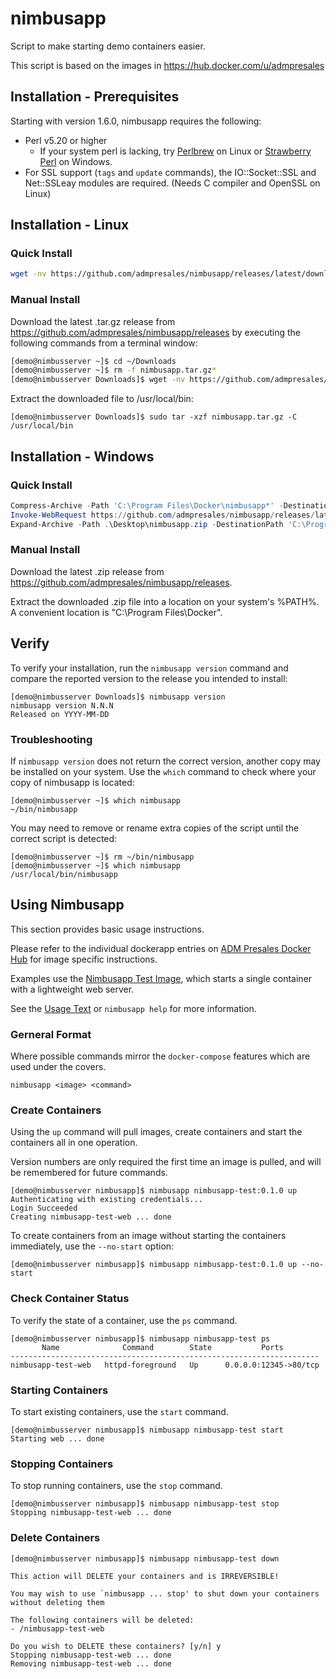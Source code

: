 # nimbusapp

Script to make starting demo containers easier.

This script is based on the images in https://hub.docker.com/u/admpresales

## Installation - Prerequisites

Starting with version 1.6.0, nimbusapp requires the following:

* Perl v5.20 or higher
  * If your system perl is lacking, try [Perlbrew](https://perlbrew.pl/) on Linux or [Strawberry Perl](https://strawberryperl.com/) on Windows.
* For SSL support (`tags` and `update` commands), the IO::Socket::SSL and Net::SSLeay modules are required. (Needs C compiler and OpenSSL on Linux)

## Installation - Linux

### Quick Install

```sh
wget -nv https://github.com/admpresales/nimbusapp/releases/latest/download/nimbusapp.tar.gz -O- | sudo tar -xz -C /usr/local/bin
```

### Manual Install

Download the latest .tar.gz release from https://github.com/admpresales/nimbusapp/releases by executing the following commands from a terminal window:

```sh
[demo@nimbusserver ~]$ cd ~/Downloads
[demo@nimbusserver ~]$ rm -f nimbusapp.tar.gz*
[demo@nimbusserver Downloads]$ wget -nv https://github.com/admpresales/nimbusapp/releases/latest/download/nimbusapp.tar.gz

```

Extract the downloaded file to /usr/local/bin:

```
[demo@nimbusserver Downloads]$ sudo tar -xzf nimbusapp.tar.gz -C /usr/local/bin
```

## Installation - Windows

### Quick Install

```ps1
Compress-Archive -Path 'C:\Program Files\Docker\nimbusapp*' -DestinationPath C:\Users\demo\Desktop\nimbusapp-backup.zip
Invoke-WebRequest https://github.com/admpresales/nimbusapp/releases/latest/download/nimbusapp.zip -OutFile nimbusapp.zip
Expand-Archive -Path .\Desktop\nimbusapp.zip -DestinationPath 'C:\Program Files\Docker' -Force
```

### Manual Install

Download the latest .zip release from https://github.com/admpresales/nimbusapp/releases.

Extract the downloaded .zip file into a location on your system's %PATH%. A convenient location is "C:\Program Files\Docker".

## Verify

To verify your installation, run the `nimbusapp version` command and compare the reported version to the release you intended to install:

```
[demo@nimbusserver Downloads]$ nimbusapp version
nimbusapp version N.N.N
Released on YYYY-MM-DD
```

### Troubleshooting

If `nimbusapp version` does not return the correct version, another copy may be installed on your system. Use the `which` command to check where your copy of nimbusapp is located:

```
[demo@nimbusserver ~]$ which nimbusapp
~/bin/nimbusapp
```

You may need to remove or rename extra copies of the script until the correct script is detected:

```
[demo@nimbusserver ~]$ rm ~/bin/nimbusapp 
[demo@nimbusserver ~]$ which nimbusapp
/usr/local/bin/nimbusapp
```

## Using Nimbusapp

This section provides basic usage instructions.

Please refer to the individual dockerapp entries on [ADM Presales Docker Hub](https://hub.docker.com/u/admpresales)
for image specific instructions.

Examples use the [Nimbusapp Test Image](./tests/nimbusapp-test.dockerapp), which starts a single container with a lightweight web server.

See the [Usage Text](./USAGE.txt) or `nimbusapp help` for more information.

### Gerneral Format

Where possible commands mirror the `docker-compose` features which are used under the covers.

```
nimbusapp <image> <command>
```

### Create Containers

Using the `up` command will pull images, create containers and start the containers all in one operation.

Version numbers are only required the first time an image is pulled, and will be remembered for future commands.

```
[demo@nimbusserver nimbusapp]$ nimbusapp nimbusapp-test:0.1.0 up
Authenticating with existing credentials...
Login Succeeded
Creating nimbusapp-test-web ... done
```

To create containers from an image without starting the containers immediately, use the `--no-start` option:

```
[demo@nimbusserver nimbusapp]$ nimbusapp nimbusapp-test:0.1.0 up --no-start
```

### Check Container Status

To verify the state of a container, use the `ps` command.

```
[demo@nimbusserver nimbusapp]$ nimbusapp nimbusapp-test ps
       Name              Command        State           Ports
---------------------------------------------------------------------
nimbusapp-test-web   httpd-foreground   Up      0.0.0.0:12345->80/tcp

```

### Starting Containers

To start existing containers, use the `start` command.

```
[demo@nimbusserver nimbusapp]$ nimbusapp nimbusapp-test start
Starting web ... done
```


### Stopping Containers

To stop running containers, use the `stop` command.

```
[demo@nimbusserver nimbusapp]$ nimbusapp nimbusapp-test stop
Stopping nimbusapp-test-web ... done
```

### Delete Containers

```
[demo@nimbusserver nimbusapp]$ nimbusapp nimbusapp-test down

This action will DELETE your containers and is IRREVERSIBLE!

You may wish to use `nimbusapp ... stop' to shut down your containers without deleting them

The following containers will be deleted:
- /nimbusapp-test-web

Do you wish to DELETE these containers? [y/n] y
Stopping nimbusapp-test-web ... done
Removing nimbusapp-test-web ... done
```
